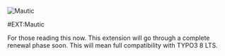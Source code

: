 ![Mautic](http://i.imgur.com/g56p37X.jpg "Mautic Open Source Marketing Automation together with the CMS power of TYPO3")

#EXT:Mautic

For those reading this now. This extension will go through a complete renewal phase soon. This will mean full compatibility with TYPO3 8 LTS.
